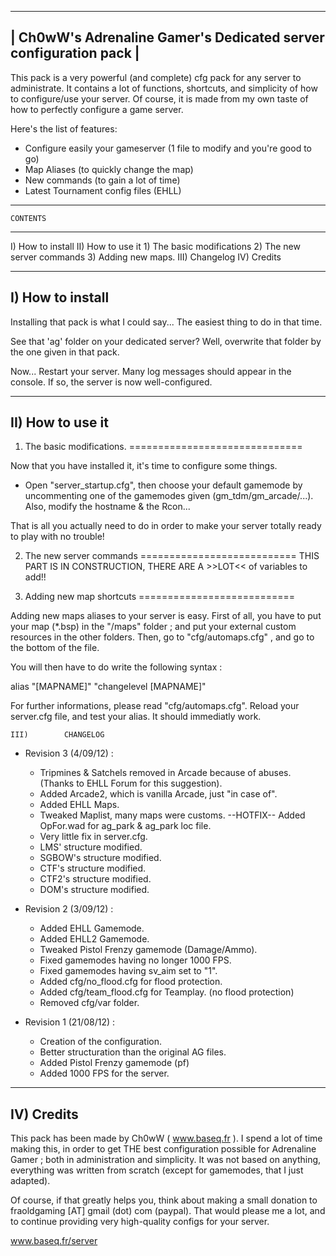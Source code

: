 ----------------------------------------------------------------
| Ch0wW's Adrenaline Gamer's Dedicated server configuration pack |
----------------------------------------------------------------

This pack is a very powerful (and complete) cfg pack for any server to administrate.
It contains a lot of functions, shortcuts, and simplicity of how to configure/use your server.
Of course, it is made from my own taste of how to perfectly configure a game server.

Here's the list of features:
- Configure easily your gameserver (1 file to modify and you're good to go)
- Map Aliases (to quickly change the map)
- New commands (to gain a lot of time)
- Latest Tournament config files (EHLL)

----------------
	CONTENTS
----------------
I)  How to install
II) How to use it
	1) The basic modifications
	2) The new server commands
	3) Adding new maps.	
III) Changelog
IV)  Credits

------------------
I) How to install
------------------
Installing that pack is what I could say... The easiest thing to do in that time.

See that 'ag' folder on your dedicated server? Well, overwrite that folder by the one given in that pack.

Now... Restart your server. Many log messages should appear in the console. If so, the server is now well-configured.

------------------
II) How to use it
------------------

1) The basic modifications.
==============================

Now that you have installed it, it's time to configure some things.

- Open "server_startup.cfg", then choose your default gamemode by uncommenting one of the gamemodes given (gm_tdm/gm_arcade/...).
Also, modify the hostname & the Rcon...

That is all you actually need to do in order to make your server totally ready to play with no trouble!

2) The new server commands
===========================
THIS PART IS IN CONSTRUCTION, THERE ARE A >>LOT<< of variables to add!!


3) Adding new map shortcuts
===========================

Adding new maps aliases to your server is easy.
First of all, you have to put your map (*.bsp) in the "/maps" folder ; and put your external custom resources in the other folders.
Then, go to "cfg/automaps.cfg" , and go to the bottom of the file.

You will then have to do write the following syntax : 

alias "[MAPNAME]"	"changelevel [MAPNAME]"

For further informations, please read "cfg/automaps.cfg".
Reload your server.cfg file, and test your alias. It should immediatly work.

>>>>>>>>>>>>>>>>>>>>>>>>>>>>>>>>>>>>>>>
	III) 		CHANGELOG
>>>>>>>>>>>>>>>>>>>>>>>>>>>>>>>>>>>>>>>

* Revision 3 (4/09/12) :
	- Tripmines & Satchels removed in Arcade because of abuses. (Thanks to EHLL Forum for this suggestion).
	- Added Arcade2, which is vanilla Arcade, just "in case of".
	- Added EHLL Maps.
	- Tweaked Maplist, many maps were customs.
	--HOTFIX-- Added OpFor.wad for ag_park & ag_park loc file.
	- Very little fix in server.cfg.
	- LMS' structure modified.
	- SGBOW's structure modified.
	- CTF's structure modified.
	- CTF2's structure modified.
	- DOM's structure modified.
	
* Revision 2 (3/09/12) :
	- Added EHLL Gamemode.
	- Added EHLL2 Gamemode.
	- Tweaked Pistol Frenzy gamemode (Damage/Ammo).
	- Fixed gamemodes having no longer 1000 FPS.
	- Fixed gamemodes having sv_aim set to "1".
	- Added cfg/no_flood.cfg for flood protection.
	- Added cfg/team_flood.cfg for Teamplay. (no flood protection)
	- Removed cfg/var folder.

* Revision 1 (21/08/12) :
	- Creation of the configuration.
	- Better structuration than the original AG files.
	- Added Pistol Frenzy gamemode (pf)
	- Added 1000 FPS for the server.
	
------------------
IV) Credits
------------------

This pack has been made by Ch0wW ( www.baseq.fr ). I spend a lot of time making this, in order to get THE best configuration possible for Adrenaline Gamer ; both in administration and simplicity. It was not based on anything, everything was written from scratch (except for gamemodes, that I just adapted).

Of course, if that greatly helps you, think about making a small donation to fraoldgaming [AT] gmail (dot) com (paypal). That would please me a lot, and to continue providing very high-quality configs for your server.

www.baseq.fr/server